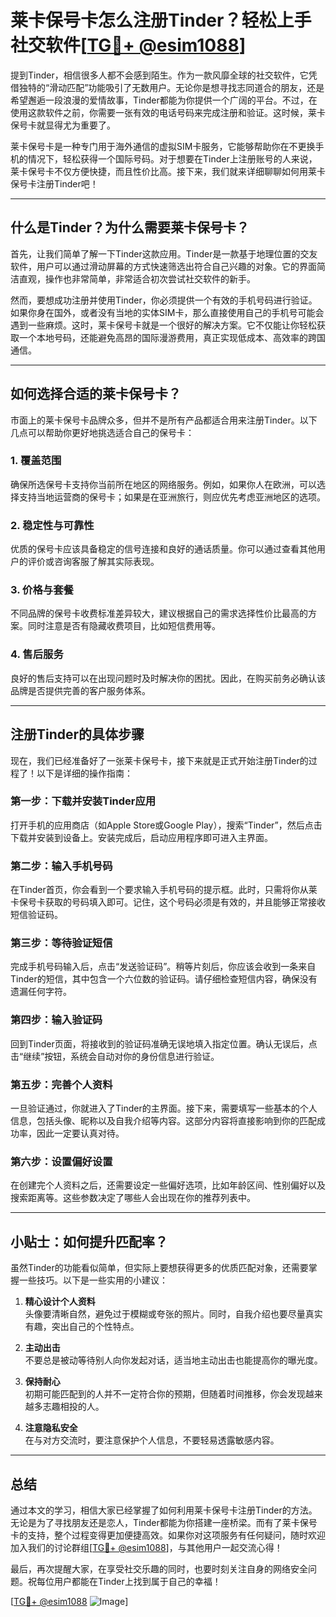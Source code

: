 # 莱卡保号卡怎么注册Tinder？轻松上手社交软件[[TG💪+ @esim1088](https://t.me/s/esim1088)]

提到Tinder，相信很多人都不会感到陌生。作为一款风靡全球的社交软件，它凭借独特的“滑动匹配”功能吸引了无数用户。无论你是想寻找志同道合的朋友，还是希望邂逅一段浪漫的爱情故事，Tinder都能为你提供一个广阔的平台。不过，在使用这款软件之前，你需要一张有效的电话号码来完成注册和验证。这时候，莱卡保号卡就显得尤为重要了。

莱卡保号卡是一种专门用于海外通信的虚拟SIM卡服务，它能够帮助你在不更换手机的情况下，轻松获得一个国际号码。对于想要在Tinder上注册账号的人来说，莱卡保号卡不仅方便快捷，而且性价比高。接下来，我们就来详细聊聊如何用莱卡保号卡注册Tinder吧！

---

## 什么是Tinder？为什么需要莱卡保号卡？

首先，让我们简单了解一下Tinder这款应用。Tinder是一款基于地理位置的交友软件，用户可以通过滑动屏幕的方式快速筛选出符合自己兴趣的对象。它的界面简洁直观，操作也非常简单，非常适合初次尝试社交软件的新手。

然而，要想成功注册并使用Tinder，你必须提供一个有效的手机号码进行验证。如果你身在国外，或者没有当地的实体SIM卡，那么直接使用自己的手机号可能会遇到一些麻烦。这时，莱卡保号卡就是一个很好的解决方案。它不仅能让你轻松获取一个本地号码，还能避免高昂的国际漫游费用，真正实现低成本、高效率的跨国通信。

---

## 如何选择合适的莱卡保号卡？

市面上的莱卡保号卡品牌众多，但并不是所有产品都适合用来注册Tinder。以下几点可以帮助你更好地挑选适合自己的保号卡：

### 1. **覆盖范围**
确保所选保号卡支持你当前所在地区的网络服务。例如，如果你人在欧洲，可以选择支持当地运营商的保号卡；如果是在亚洲旅行，则应优先考虑亚洲地区的选项。

### 2. **稳定性与可靠性**
优质的保号卡应该具备稳定的信号连接和良好的通话质量。你可以通过查看其他用户的评价或咨询客服了解其实际表现。

### 3. **价格与套餐**
不同品牌的保号卡收费标准差异较大，建议根据自己的需求选择性价比最高的方案。同时注意是否有隐藏收费项目，比如短信费用等。

### 4. **售后服务**
良好的售后支持可以在出现问题时及时解决你的困扰。因此，在购买前务必确认该品牌是否提供完善的客户服务体系。

---

## 注册Tinder的具体步骤

现在，我们已经准备好了一张莱卡保号卡，接下来就是正式开始注册Tinder的过程了！以下是详细的操作指南：

### 第一步：下载并安装Tinder应用
打开手机的应用商店（如Apple Store或Google Play），搜索“Tinder”，然后点击下载并安装到设备上。安装完成后，启动应用程序即可进入主界面。

### 第二步：输入手机号码
在Tinder首页，你会看到一个要求输入手机号码的提示框。此时，只需将你从莱卡保号卡获取的号码填入即可。记住，这个号码必须是有效的，并且能够正常接收短信验证码。

### 第三步：等待验证短信
完成手机号码输入后，点击“发送验证码”。稍等片刻后，你应该会收到一条来自Tinder的短信，其中包含一个六位数的验证码。请仔细检查短信内容，确保没有遗漏任何字符。

### 第四步：输入验证码
回到Tinder页面，将接收到的验证码准确无误地填入指定位置。确认无误后，点击“继续”按钮，系统会自动对你的身份信息进行验证。

### 第五步：完善个人资料
一旦验证通过，你就进入了Tinder的主界面。接下来，需要填写一些基本的个人信息，包括头像、昵称以及自我介绍等内容。这部分内容将直接影响到你的匹配成功率，因此一定要认真对待。

### 第六步：设置偏好设置
在创建完个人资料之后，还需要设定一些偏好选项，比如年龄区间、性别偏好以及搜索距离等。这些参数决定了哪些人会出现在你的推荐列表中。

---

## 小贴士：如何提升匹配率？

虽然Tinder的功能看似简单，但实际上要想获得更多的优质匹配对象，还需要掌握一些技巧。以下是一些实用的小建议：

1. **精心设计个人资料**  
   头像要清晰自然，避免过于模糊或夸张的照片。同时，自我介绍也要尽量真实有趣，突出自己的个性特点。

2. **主动出击**  
   不要总是被动等待别人向你发起对话，适当地主动出击也能提高你的曝光度。

3. **保持耐心**  
   初期可能匹配到的人并不一定符合你的预期，但随着时间推移，你会发现越来越多志趣相投的人。

4. **注意隐私安全**  
   在与对方交流时，要注意保护个人信息，不要轻易透露敏感内容。

---

## 总结

通过本文的学习，相信大家已经掌握了如何利用莱卡保号卡注册Tinder的方法。无论是为了寻找朋友还是恋人，Tinder都能为你搭建一座桥梁。而有了莱卡保号卡的支持，整个过程变得更加便捷高效。如果你对这项服务有任何疑问，随时欢迎加入我们的讨论群组[[TG💪+ @esim1088](https://t.me/s/esim1088)]，与其他用户一起交流心得！

最后，再次提醒大家，在享受社交乐趣的同时，也要时刻关注自身的网络安全问题。祝每位用户都能在Tinder上找到属于自己的幸福！

[[TG💪+ @esim1088](https://t.me/s/esim1088) ![Image](https://i.postimg.cc/4NQfJmqS/Snipaste-2025-05-13-00-14-12.png)]